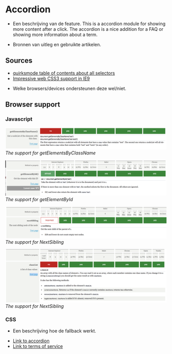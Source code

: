 # Accordion
-	Een beschrijving van de feature.
This is a accordion module for showing more content after a click. The accordion is a nice addition for a FAQ or showing more information about a term.


-	Bronnen van uitleg en gebruikte artikelen.
## Sources
* [quirksmode table of contents about all selectors](https://quirksmode.org/dom/core/#fivemethods)
* [Impressive web CSS3 support in IE9](https://www.impressivewebs.com/css3-support-ie9/)

-	Welke browsers/devices ondersteunen deze wel/niet.

## Browser support

### Javascript
![Support for getElementsByClassName](docImages/getElementsByClassName.png)
_The support for getElementsByClassName_

![Support for getElementById](docImages/getElementById.png)
_The support for getElementById_

![Support for nextsibling](docImages/NextSibling.png)
_The support for NextSibling_

![support classList](docImages/classlist.png)
_The support for NextSibling_

### CSS


-	Een beschrijving hoe de fallback werkt.

* [Link to accordion](https://vincentkempers.github.io/browser-technologies/opdracht2/accordion/)
* [Link to terms of service](https://vincentkempers.github.io/browser-technologies/opdracht2/terms-of-service/)
